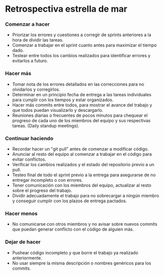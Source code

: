 # Retrospectiva estrella de mar 

### Comenzar a hacer
- Priorizar los errores y cuestiones a corregir de sprints anteriores a la hora de dividir las tareas.
- Comenzar a trabajar en el sprint cuanto antes para maximizar el tiempo dado.
- Testear entre todos los cambios realizados para identificar errores y evitarlos a futuro.
### Hacer más
- Tomar nota de los errores detallados en las correcciones para no olvidarlos y corregirlos.
- Determinar en un principio fecha de entrega a las tareas individuales para cumplir con los tiempos y estar organizados.
- Hacer más commits entre todos, para mostrar el avance del trabajo y que todos puedan visualizarlo y descargarlo.
- Reuniones diarias o frecuentes de pocos minutos para chequear el progreso de cada uno de los miembros del equipo y sus respectivas tareas. (Daily standup meetings).
### Continuar haciendo
- Recordar hacer un "git pull" antes de comenzar a modificar código.
- Anunciar al resto del equipo al comenzar a trabajar en el código para evitar conflictos.
- Verificar los cambios realizados y el estado del repositorio previo a un pull.
- Testeo final de todo el sprint previo a la entrega para asegurarse de no entregar incompleto o con errores.
- Tener comunicación con los miembros del equipo, actualizar al resto sobre el progreso del trabajo.
- Dividir adecuadamente el trabajo para no sobrecargar a ningún miembro y conseguir cumplir con los plazos de entrega pactados.
### Hacer menos
- No comunicarse con otros miembros y no avisar sobre nuevos commits que puedan generar conflicto con el código de alguien más.
### Dejar de hacer
- Pushear código incompleto y que borre el trabajo ya realizado anteriormente.
- No usar siempre la misma descripción o nombres genéricos para los commits.
